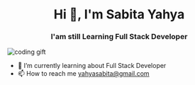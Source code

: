 <h1 align="center">Hi 👋, I'm Sabita Yahya</h1>
<h3 align="center">I'am still Learning Full Stack Developer</h3>

![coding gift](https://media1.giphy.com/media/v1.Y2lkPTc5MGI3NjExb28xZGFzcXBvcmdkZm5kMWJ6cGY0Mm1zZDN6eTZudGJjaG14ZWxuaCZlcD12MV9pbnRlcm5hbF9naWZfYnlfaWQmY3Q9Zw/Ws6T5PN7wHv3cY8xy8/giphy.gif)

<!--
**sabita-yahya/sabita-yahya** is a ✨ _special_ ✨ repository because its `README.md` (this file) appears on your GitHub profile.

Here are some ideas to get you started:

- 🔭 I’m currently working on ...
- 🌱 I’m currently learning ...
- 👯 I’m looking to collaborate on ...
- 🤔 I’m looking for help with ...
- 💬 Ask me about ...
- 📫 How to reach me: ...
- 😄 Pronouns: ...
- ⚡ Fun fact: ...
-->

- 🌱 I’m currently learning about Full Stack Developer
- 📫 How to reach me [yahyasabita@gmail.com](yahyasabita@gmail.com)